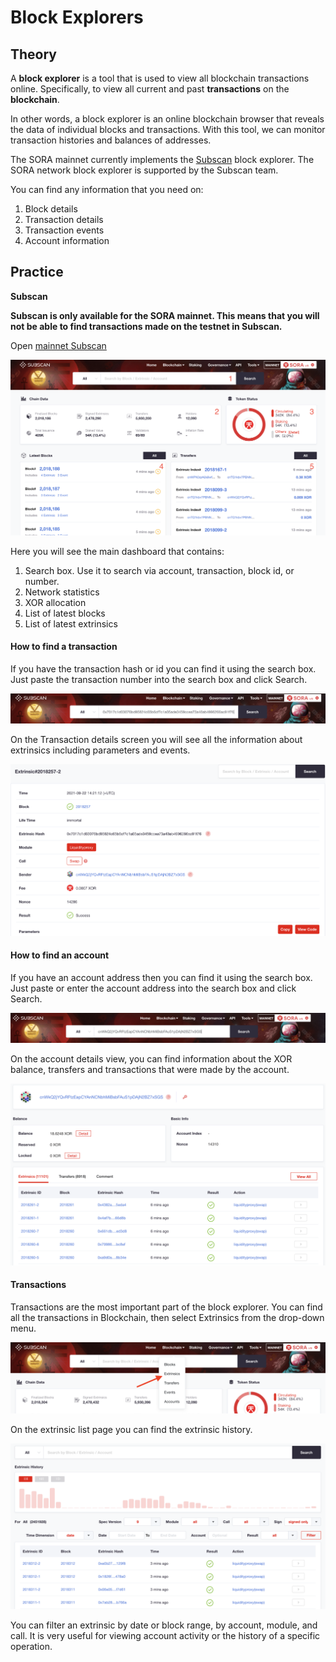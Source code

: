 # Block Explorers

## Theory

A **block explorer** is a tool that is used to view all blockchain transactions online. Specifically, to view all current and past **transactions** on the **blockchain**.

In other words, a block explorer is an online blockchain browser that reveals the data of individual blocks and transactions. With this tool, we can monitor transaction histories and balances of addresses.

The SORA mainnet currently implements the [Subscan](https://sora.subscan.io/) block explorer. The SORA network block explorer is supported by the Subscan team.

You can find any information that you need on:

1. Block details
2. Transaction details
3. Transaction events
4. Account information

## Practice

**Subscan**

**Subscan is only available for the SORA mainnet. This means that you will not be able to find transactions made on the testnet in Subscan.**

Open [mainnet Subscan ](https://sora.subscan.io/)

![](<../.gitbook/assets/Untitled (14) (1).png>)

Here you will see the main dashboard that contains:

1. Search box. Use it to search via account, transaction, block id, or number.
2. Network statistics
3. XOR allocation
4. List of latest blocks
5. List of latest extrinsics

#### How to find a transaction

If you have the transaction hash or id you can find it using the search box. Just paste the transaction number into the search box and click Search.

![](<../.gitbook/assets/Untitled (15) (1).png>)

On the Transaction details screen you will see all the information about extrinsics including parameters and events.

![](<../.gitbook/assets/Untitled (16).png>)

#### How to find an account

If you have an account address then you can find it using the search box. Just paste or enter the account address into the search box and click Search.

![](<../.gitbook/assets/Untitled (17) (3).png>)

On the account details view, you can find information about the XOR balance, transfers and transactions that were made by the account.

![](<../.gitbook/assets/Untitled (18) (2).png>)

#### Transactions

Transactions are the most important part of the block explorer. You can find all the transactions in Blockchain, then select Extrinsics from the drop-down menu.

![](<../.gitbook/assets/Untitled (19).png>)

On the extrinsic list page you can find the extrinsic history.

![](<../.gitbook/assets/Untitled (20) (1).png>)

You can filter an extrinsic by date or block range, by account, module, and call. It is very useful for viewing account activity or the history of a specific operation.

